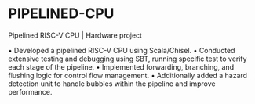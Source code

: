 # PIPELINED-CPU
Pipelined RISC-V CPU | Hardware project

• Developed a pipelined RISC-V CPU using Scala/Chisel.
• Conducted extensive testing and debugging using SBT, running specific test to verify each stage of the pipeline. 
• Implemented forwarding, branching, and flushing logic for control flow management.
• Additionally added a hazard detection unit to handle bubbles within the pipeline and improve performance.
